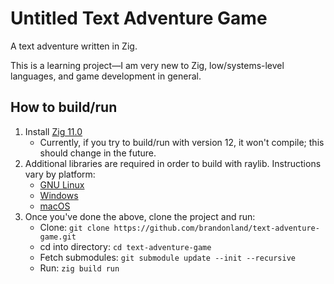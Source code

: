 # Untitled Text Adventure Game

A text adventure written in Zig.

This is a learning project—I am very new to Zig, low/systems-level languages, and game development in general. 

## How to build/run
1. Install [Zig 11.0](https://ziglang.org/download/)
    - Currently, if you try to build/run with version 12, it won't compile; this should change in the future.
2. Additional libraries are required in order to build with raylib. Instructions vary by platform:
    - [GNU Linux](https://github.com/raysan5/raylib/wiki/Working-on-GNU-Linux)
    - [Windows](https://github.com/raysan5/raylib/wiki/Working-on-Windows)
    - [macOS](https://github.com/raysan5/raylib/wiki/Working-on-macOS)
3. Once you've done the above, clone the project and run:
    - Clone: `git clone https://github.com/brandonland/text-adventure-game.git`
    - cd into directory: `cd text-adventure-game`
    - Fetch submodules: `git submodule update --init --recursive`
    - Run: `zig build run`
